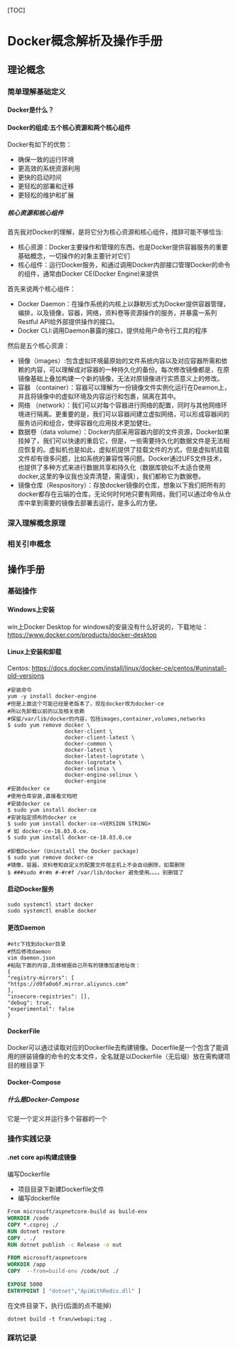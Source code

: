 [TOC]

# Docker概念解析及操作手册

## 理论概念

### 简单理解基础定义

#### Docker是什么？

#### Docker的组成:五个核心资源和两个核心组件
 Docker有如下的优势：
 - 确保一致的运行环境
 - 更高效的系统资源利用
 - 更快的启动时间
 - 更轻松的部署和迁移
 - 更轻松的维护和扩展

##### 核心资源和核心组件
首先我对Docker的理解，是将它分为核心资源和核心组件，措辞可能不够恰当:

- 核心资源：Docker主要操作和管理的东西，也是Docker提供容器服务的重要基础概念，一切操作的对象主要针对它们
- 核心组件：运行Docker服务，和通过调用Docker内部接口管理Docker的命令的组件，通常由Docker CE(Docker Engine)来提供

首先来说两个核心组件：
- Docker Daemon：在操作系统的内核上以静默形式为Docker提供容器管理，编排，以及镜像，容器，网络，资料卷等资源操作的服务，并暴露一系列Restful API给外部提供操作的接口。
- Docker CLI:调用Daemon暴露的接口，提供给用户命令行工具的程序

然后是五个核心资源：

- 镜像（images）:包含虚拟环境最原始的文件系统内容以及对应容器所需和依赖的内容，可以理解成对容器的一种持久化的备份。每次修改镜像都是，在原镜像基础上叠加构建一个新的镜像，无法对原镜像进行实质意义上的修改。
- 容器 （container）：容器可以理解为一份镜像文件实例化运行在Deamon上，并且将镜像中的虚拟环境及内容运行和包裹，隔离在其中。
- 网络 （network）：我们可以对每个容器进行网络的配置，同时与其他网络环境进行隔离。更重要的是，我们可以容器间建立虚拟网络，可以形成容器间的服务访问和组合，使得容器化应用技术更加健壮。
- 数据卷（data volume）：Docker内部采用容器内部的文件资源，Docker如果挂掉了，我们可以快速的重启它，但是，一些需要持久化的数据文件是无法相应恢复的。虚拟机也是如此，虚拟机提供了挂载文件的方式，但是虚拟机挂载文件却有很多问题，比如系统的兼容性等问题。Docker通过UFS文件技术，也提供了多种方式来进行数据共享和持久化（数据库貌似不太适合使用docker,这里的争议我也没弄清楚，需谨慎），我们都称它为数据卷。
- 镜像仓库（Respository）：存放docker镜像的仓库，想象以下我们把所有的docker都存在云端的仓库，无论何时何地只要有网络，我们可以通过命令从仓库中拿到需要的镜像去部署去运行，是多么的方便。

### 深入理解概念原理

### 相关引申概念

## 操作手册

### 基础操作

#### Windows上安装

win上Docker Desktop for windows的安装没有什么好说的，下载地址：https://www.docker.com/products/docker-desktop

#### Linux上安装和卸载

Centos: https://docs.docker.com/install/linux/docker-ce/centos/#uninstall-old-versions

```shell
#安装命令
yum -y install docker-engine
#但是上面这个可能已经是老版本了，现在docker改为docker-ce
#所以先卸载以前的以及相关依赖
#保留/var/lib/docker的内容，包括images,container,volumes,networks
$ sudo yum remove docker \
                  docker-client \
                  docker-client-latest \
                  docker-common \
                  docker-latest \
                  docker-latest-logrotate \
                  docker-logrotate \
                  docker-selinux \
                  docker-engine-selinux \
                  docker-engine
#安装docker ce
#使用仓库安装,直接看文档吧
#安装docker ce
$ sudo yum install docker-ce
#安装指定颁布的docker ce
$ sudo yum install docker-ce-<VERSION STRING>
# 如 docker-ce-18.03.0.ce.
$ sudo yum install docker-ce-18.03.0.ce

#卸载Docker (Uninstall the Docker package)
$ sudo yum remove docker-ce
#镜像，容器，资料卷和自定义的配置文件宿主机上不会自动删除，如需删除
$ ###sudo #r#m #-#r#f /var/lib/docker 避免使用。。。。别删错了

```

#### 启动Docker服务

```shell
sudo systemctl start docker
sudo systemctl enable docker
```

#### 更改Daemon

```shell
#etc下找到docker目录
#然后修改daemon
vim daemon.json
#粘贴下面的内容,具体根据自己所有的镜像加速地址改：
{
"registry-mirrors": [
"https://d9fa0o6f.mirror.aliyuncs.com"
],
"insecure-registries": [],
"debug": true,
"experimental": false
}

```

#### DockerFile

Docker可以通过读取对应的Dockerfile去构建镜像。Docerfile是一个包含了能调用的拼装镜像的命令的文本文件，全名就是以Dockerfile（无后缀）放在需构建项目的根目录下

#### Docker-Compose

##### 什么是Docker-Compose

它是一个定义并运行多个容器的一个

### 操作实践记录

#### .net core api构建成镜像

编写Dockerfile

- 项目目录下新建Dockerfile文件
- 编写dockerfile

```dockerfile
From microsoft/aspnetcore-build as build-env
WORKDIR /code
COPY *.csproj ./
RUN dotnet restore
COPY . ./
RUN dotnet publish -c Release -o out
	
FROM microsoft/aspnetcore
WORKDIR /app
COPY  --from=build-env /code/out ./
	
EXPOSE 5000
ENTRYPOINT [ "dotnet","ApiWithRedis.dll" ]
```

在文件目录下，执行(后面的点不能掉)

```shell
dotnet build -t fran/webapi:tag .
```



### 踩坑记录





